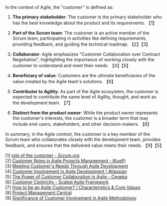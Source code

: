 In the context of Agile, the "customer" is defined as:

1. **The primary stakeholder**: The customer is the primary stakeholder who has the best knowledge about the product and its requirements. 【1】

2. **Part of the Scrum team**: The customer is an active member of the Scrum team, participating in activities like defining requirements, providing feedback, and guiding the technical roadmap. 【2】【3】

3. **Collaborator**: Agile emphasizes "Customer Collaboration over Contract Negotiation", highlighting the importance of working closely with the customer to understand and meet their needs. 【4】【5】

4. **Beneficiary of value**: Customers are the ultimate beneficiaries of the value created by the Agile team's solutions. 【6】

5. **Contributor to Agility**: As part of the Agile ecosystem, the customer is expected to contribute the same level of Agility, thought, and work as the development team. 【7】

6. **Distinct from the product owner**: While the product owner represents the customer's interests, the customer is a broader term that may include end-users, stakeholders, and other decision-makers. 【8】

In summary, in the Agile context, the customer is a key member of the Scrum team who collaborates closely with the development team, provides feedback, and ensures that the delivered value meets their needs. 【9】【5】

[1] [role of the customer - Scrum.org](https://www.scrum.org/forum/scrum-forum/5402/role-customer)  
[2] [Customer Roles in Agile Projects Management - BluePi](https://bluepiit.com/customer-role-in-agile-projects/)  
[3] [Meeting Customer's Needs Through Agile Development](https://www.globalknowledge.com/ca-en/resources/resource-library/articles/meeting-customers-needs-through-agile-development/)  
[4] [Customer Involvement in Agile Development | Atlassian](https://www.atlassian.com/agile/agile-conversations/customer-research-tips)  
[5] [The Power of Customer Collaboration in Agile - Cegeka](https://www.cegeka.com/ro/blogs/the-power-of-customer-collaboration-in-agile)  
[6] [Customer Centricity - Scaled Agile Framework](https://scaledagileframework.com/customer-centricity/)  
[7] [How to be an Agile Customer? | Characteristics & Core Values](https://www.knowledgehut.com/blog/agile/how-to-be-an-agile-customer)  
[8] [Project Management Central](https://www.projectmanagement.com/discussion-topic/134593/what-is-the-difference-between-product-owner--customer--and-end-user-in-an-agile-)  
[9] [Significance of Customer Involvement in Agile Methodology](https://www.itexchangeweb.com/blog/significance-of-customer-involvement-in-agile-methodology/)
